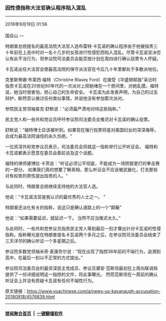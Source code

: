 ### 因性侵指称大法官确认程序陷入混乱
------------------------

<div class="published">
 <span class="date" title="中国时间">
  <time datetime="2018-09-19T01:56:23+08:00">
   2018年9月19日 01:56
  </time>
 </span>
</div>
<br/>
<div class="wsw">
 <span class="dateline">
  国会山 —
 </span>
 <p>
  特朗普总统提名的最高法院大法官人选布雷特·卡瓦诺的确认程序由于他被指责三十年前在上高中时对一名十几岁的女孩进行性侵犯而陷入混乱。尽管卡瓦诺坚决否认有此不当行为，但参议院司法委员会能否按计划在周四进行确认投票令人怀疑。
 </p>
 <p>
  卡瓦诺出任大法官会使最高法院的保守派法官在今后几十年里都处于多数派地位。
 </p>
 <p>
  克里斯蒂娜·布莱西·福特（Christine Blasey Ford）在接受《华盛顿邮报”采访时指责卡瓦诺在20世纪80年代的一次派对上把她堵在一个房间里，对她乱摸。福特说，她当时很害怕，担心自己的生命安全。 卡瓦诺为此发表声明，为自己的过去辩护，断然否认做过任何类似事情，并说他没有参加那次派对。
 </p>
 <p>
  参院民主党领袖查克·舒默说：“必须最严肃地对待这些指称。”
 </p>
 <p>
  民主党人和一些共和党议员呼吁参议院司法委员会推迟对卡瓦诺的确认投票。
 </p>
 <p>
  舒默说：“福特博士应该被听到。如果现在强行投票将是对美国妇女的深深侮辱，会成为最高法院诚信的永久伤疤。“
 </p>
 <p>
  一位资深共和党参议员表示，司法委员会将就这一指称举行公开听证会。 福特和卡瓦诺都表示愿意在委员会面前谈及这个话题。
 </p>
 <p>
  福特的律师黛博拉·卡茨说：“听证必须公平彻底，不能成为一场照狠里打的拳击赛的一部分。 如果我们真的想要了解真相，那么听证会不应该被武器化，打击那些对有权势的男性提出指责的人。“
 </p>
 <p>
  与此同时，特朗普总统继续支持他的大法官人选。
 </p>
 <p>
  他说：“卡瓦诺法官是我认识的最优秀的人士之一。 ”
 </p>
 <p>
  特朗普还淡化有关的指称，说这只是确认道路上的一个“颠簸”
 </p>
 <p>
  他说：“如果需要延迟，就延迟一下。 当然不应当推迟太久。”
 </p>
 <p>
  与此同时，一些共和党参议员指责民主党人等到最后一刻才爆出针对卡瓦诺的性侵指称。指称曝光是在特朗普提名卡瓦诺两个多月之后，在参议院司法委员会结束了三天详尽的确认听证一个多星期之后。
 </p>
 <p>
  参议院多数党领袖米奇·麦康奈尔说：“现在出现了指控36年前的不端行为，追溯到高中，在最后一刻以不正常的方式提出。”
 </p>
 <p>
  参议院司法委员会的最资深民主党成员、参议员黛安·范斯坦最初在上周向联调局提供了一份详细说明这一指控的文件，将此事曝光。 然而范斯坦在一周前的确认听证会上并没有质疑卡瓦诺有任何不端性行为。
 </p>
</div>

原文链接：https://www.voachinese.com/a/news-us-kavanaugh-accusation-20180918/4576839.html


------------------------
#### [禁闻聚合首页](https://github.com/gfw-breaker/banned-news/blob/master/README.md) &nbsp;|&nbsp;  [一键翻墙软件](https://github.com/gfw-breaker/nogfw/blob/master/README.md)
